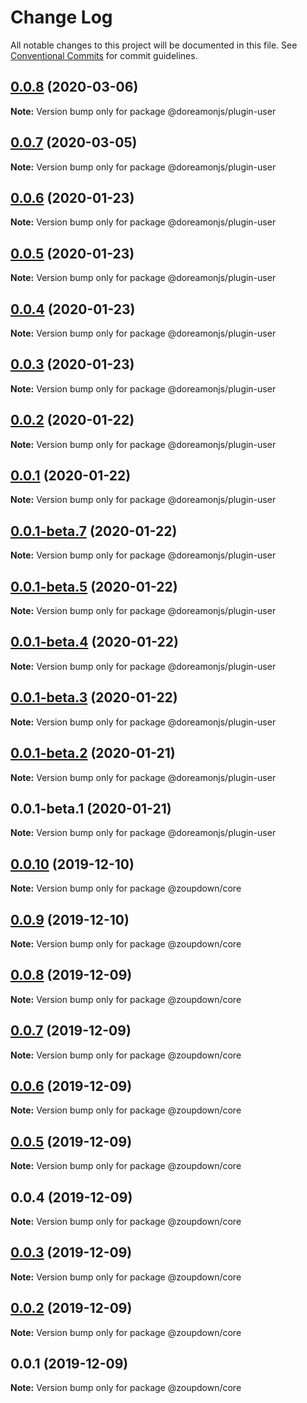 # Change Log

All notable changes to this project will be documented in this file.
See [Conventional Commits](https://conventionalcommits.org) for commit guidelines.

## [0.0.8](https://github.com/doreamonjs/doreamon/compare/v0.0.7...v0.0.8) (2020-03-06)

**Note:** Version bump only for package @doreamonjs/plugin-user





## [0.0.7](https://github.com/doreamonjs/doreamon/compare/v0.0.6...v0.0.7) (2020-03-05)

**Note:** Version bump only for package @doreamonjs/plugin-user





## [0.0.6](https://github.com/doreamonjs/doreamon/compare/v0.0.5...v0.0.6) (2020-01-23)

**Note:** Version bump only for package @doreamonjs/plugin-user





## [0.0.5](https://github.com/doreamonjs/doreamon/compare/v0.0.4...v0.0.5) (2020-01-23)

**Note:** Version bump only for package @doreamonjs/plugin-user





## [0.0.4](https://github.com/doreamonjs/doreamon/compare/v0.0.3...v0.0.4) (2020-01-23)

**Note:** Version bump only for package @doreamonjs/plugin-user





## [0.0.3](https://github.com/doreamonjs/doreamon/compare/v0.0.2...v0.0.3) (2020-01-23)

**Note:** Version bump only for package @doreamonjs/plugin-user





## [0.0.2](https://github.com/doreamonjs/doreamon/compare/v0.0.1...v0.0.2) (2020-01-22)

**Note:** Version bump only for package @doreamonjs/plugin-user





## [0.0.1](https://github.com/doreamonjs/doreamon/compare/v0.0.1-beta.7...v0.0.1) (2020-01-22)

**Note:** Version bump only for package @doreamonjs/plugin-user





## [0.0.1-beta.7](https://github.com/doreamonjs/doreamon/compare/v0.0.1-beta.6...v0.0.1-beta.7) (2020-01-22)

**Note:** Version bump only for package @doreamonjs/plugin-user





## [0.0.1-beta.5](https://github.com/doreamonjs/doreamon/compare/v0.0.1-beta.4...v0.0.1-beta.5) (2020-01-22)

**Note:** Version bump only for package @doreamonjs/plugin-user





## [0.0.1-beta.4](https://github.com/doreamonjs/doreamon/compare/v0.0.1-beta.3...v0.0.1-beta.4) (2020-01-22)

**Note:** Version bump only for package @doreamonjs/plugin-user





## [0.0.1-beta.3](https://github.com/doreamonjs/doreamon/compare/v0.0.1-beta.2...v0.0.1-beta.3) (2020-01-22)

**Note:** Version bump only for package @doreamonjs/plugin-user





## [0.0.1-beta.2](https://github.com/doreamonjs/doreamon/compare/v0.0.1-beta.1...v0.0.1-beta.2) (2020-01-21)

**Note:** Version bump only for package @doreamonjs/plugin-user





## 0.0.1-beta.1 (2020-01-21)

**Note:** Version bump only for package @doreamonjs/plugin-user





## [0.0.10](https://github.com/zcorky/zodash/compare/v0.0.9...v0.0.10) (2019-12-10)

**Note:** Version bump only for package @zoupdown/core





## [0.0.9](https://github.com/zcorky/zodash/compare/v0.0.8...v0.0.9) (2019-12-10)

**Note:** Version bump only for package @zoupdown/core





## [0.0.8](https://github.com/zcorky/zodash/compare/v0.0.7...v0.0.8) (2019-12-09)

**Note:** Version bump only for package @zoupdown/core





## [0.0.7](https://github.com/zcorky/zodash/compare/v0.0.6...v0.0.7) (2019-12-09)

**Note:** Version bump only for package @zoupdown/core





## [0.0.6](https://github.com/zcorky/zodash/compare/v0.0.5...v0.0.6) (2019-12-09)

**Note:** Version bump only for package @zoupdown/core





## [0.0.5](https://github.com/zcorky/zodash/compare/v0.0.4...v0.0.5) (2019-12-09)

**Note:** Version bump only for package @zoupdown/core





## 0.0.4 (2019-12-09)

**Note:** Version bump only for package @zoupdown/core





## [0.0.3](https://github.com/zcorky/zodash/compare/v0.0.2...v0.0.3) (2019-12-09)

**Note:** Version bump only for package @zoupdown/core





## [0.0.2](https://github.com/zcorky/zodash/compare/v0.0.1...v0.0.2) (2019-12-09)

**Note:** Version bump only for package @zoupdown/core





## 0.0.1 (2019-12-09)

**Note:** Version bump only for package @zoupdown/core
